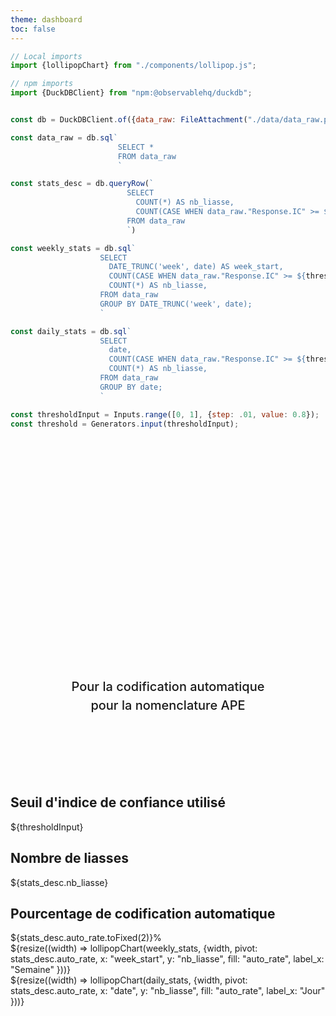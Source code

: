 ```yaml
---
theme: dashboard
toc: false
---
```


```js
// Local imports
import {lollipopChart} from "./components/lollipop.js";

// npm imports
import {DuckDBClient} from "npm:@observablehq/duckdb";
```

```js
```

```js
const db = DuckDBClient.of({data_raw: FileAttachment("./data/data_raw.parquet")});
```

```js
const data_raw = db.sql`
                        SELECT * 
                        FROM data_raw
                        `

const stats_desc = db.queryRow(`
                          SELECT 
                            COUNT(*) AS nb_liasse, 
                            COUNT(CASE WHEN data_raw."Response.IC" >= ${threshold} THEN 1 END ) * 100.0 / COUNT(*) AS auto_rate,
                          FROM data_raw
                          `)

const weekly_stats = db.sql`
                    SELECT
                      DATE_TRUNC('week', date) AS week_start,
                      COUNT(CASE WHEN data_raw."Response.IC" >= ${threshold} THEN 1 END) / COUNT(*) AS auto_rate,
                      COUNT(*) AS nb_liasse, 
                    FROM data_raw
                    GROUP BY DATE_TRUNC('week', date);
                    `

const daily_stats = db.sql`
                    SELECT
                      date,
                      COUNT(CASE WHEN data_raw."Response.IC" >= ${threshold} THEN 1 END) / COUNT(*) AS auto_rate,
                      COUNT(*) AS nb_liasse, 
                    FROM data_raw
                    GROUP BY date;
                    `
```

```js
const thresholdInput = Inputs.range([0, 1], {step: .01, value: 0.8});
const threshold = Generators.input(thresholdInput);
```

<div class="hero">
  <h1>Tableau de bord de surveillance</h1>
  <h2> Pour la codification automatique pour la nomenclature APE</h2>
</div>


<div class="grid grid-cols-3">
  <div class="card">
    <h2>Seuil d'indice de confiance utilisé</h2>
    <span class="big">${thresholdInput}</span>
  </div>
  <div class="card">
    <h2>Nombre de liasses</h2>
    <span class="big">${stats_desc.nb_liasse}</span>
  </div>
  <div class="card">
    <h2>Pourcentage de codification automatique</h2>
    <span class="big">${stats_desc.auto_rate.toFixed(2)}%</span>
  </div>
</div>


<div class="grid grid-cols-1">
  <div class="card">
    ${resize((width) => lollipopChart(weekly_stats, {width,
     pivot: stats_desc.auto_rate,
     x: "week_start",
     y: "nb_liasse",
     fill: "auto_rate",
     label_x: "Semaine"
     }))}
  </div>
</div>

<div class="grid grid-cols-1">
  <div class="card">
    ${resize((width) => lollipopChart(daily_stats, {width,
     pivot: stats_desc.auto_rate,
     x: "date",
     y: "nb_liasse",
     fill: "auto_rate",
     label_x: "Jour"
     }))}
  </div>
</div>



<style>

.hero {
  display: flex;
  flex-direction: column;
  align-items: center;
  font-family: var(--sans-serif);
  margin: 4rem 0 8rem;
  text-wrap: balance;
  text-align: center;
}

.hero h1 {
  margin: 1rem 0;
  padding: 1rem 0;
  max-width: none;
  font-size: 14vw;
  font-weight: 900;
  line-height: 1;
  background: linear-gradient(30deg, var(--theme-foreground-focus), currentColor);
  -webkit-background-clip: text;
  -webkit-text-fill-color: transparent;
  background-clip: text;
}

.hero h2 {
  margin: 0;
  max-width: 34em;
  font-size: 20px;
  font-style: initial;
  font-weight: 500;
  line-height: 1.5;
  color: var(--theme-foreground-muted);
}

@media (min-width: 640px) {
  .hero h1 {
    font-size: 90px;
  }
}

</style>
